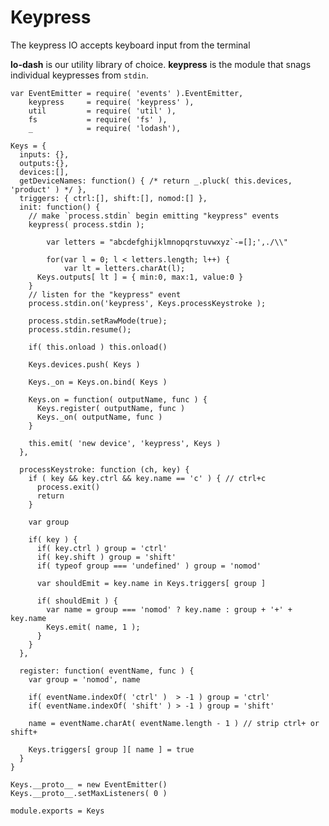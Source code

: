 Keypress
=========
The keypress IO accepts keyboard input from the terminal

**lo-dash** is our utility library of choice. **keypress** is the module that snags individual keypresses from `stdin`.

    var EventEmitter = require( 'events' ).EventEmitter,
        keypress     = require( 'keypress' ),
        util         = require( 'util' ),
        fs           = require( 'fs' ),
        _            = require( 'lodash'),

    Keys = { 
      inputs: {},
      outputs:{},
      devices:[],
      getDeviceNames: function() { /* return _.pluck( this.devices, 'product' ) */ },
      triggers: { ctrl:[], shift:[], nomod:[] },
      init: function() {
        // make `process.stdin` begin emitting "keypress" events
        keypress( process.stdin );
        
    		var letters = "abcdefghijklmnopqrstuvwxyz`-=[];',./\\"
    
    		for(var l = 0; l < letters.length; l++) {
    			var lt = letters.charAt(l);
          Keys.outputs[ lt ] = { min:0, max:1, value:0 }
        }
        // listen for the "keypress" event
        process.stdin.on('keypress', Keys.processKeystroke );

        process.stdin.setRawMode(true);
        process.stdin.resume();
    
        if( this.onload ) this.onload()
    
        Keys.devices.push( Keys )
    
        Keys._on = Keys.on.bind( Keys )
    
        Keys.on = function( outputName, func ) {
          Keys.register( outputName, func )
          Keys._on( outputName, func )
        }
            
        this.emit( 'new device', 'keypress', Keys )
      },
  
      processKeystroke: function (ch, key) {
        if ( key && key.ctrl && key.name == 'c' ) { // ctrl+c
          process.exit()
          return
        }
    
        var group
        
        if( key ) {
          if( key.ctrl ) group = 'ctrl'
          if( key.shift ) group = 'shift'
          if( typeof group === 'undefined' ) group = 'nomod'
          
          var shouldEmit = key.name in Keys.triggers[ group ]
          
          if( shouldEmit ) {
            var name = group === 'nomod' ? key.name : group + '+' + key.name
            Keys.emit( name, 1 );
          }
        }
      },
  
      register: function( eventName, func ) {
        var group = 'nomod', name
    
        if( eventName.indexOf( 'ctrl' )  > -1 ) group = 'ctrl'
        if( eventName.indexOf( 'shift' ) > -1 ) group = 'shift'
    
        name = eventName.charAt( eventName.length - 1 ) // strip ctrl+ or shift+
        
        Keys.triggers[ group ][ name ] = true
      }
    }

    Keys.__proto__ = new EventEmitter()
    Keys.__proto__.setMaxListeners( 0 )
    
    module.exports = Keys